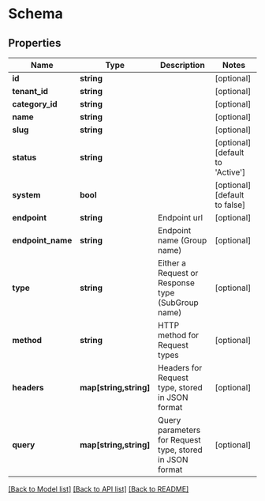 # Schema

## Properties
Name | Type | Description | Notes
------------ | ------------- | ------------- | -------------
**id** | **string** |  | [optional] 
**tenant_id** | **string** |  | [optional] 
**category_id** | **string** |  | [optional] 
**name** | **string** |  | [optional] 
**slug** | **string** |  | [optional] 
**status** | **string** |  | [optional] [default to 'Active']
**system** | **bool** |  | [optional] [default to false]
**endpoint** | **string** | Endpoint url | [optional] 
**endpoint_name** | **string** | Endpoint name (Group name) | [optional] 
**type** | **string** | Either a Request or Response type (SubGroup name) | [optional] 
**method** | **string** | HTTP method for Request types | [optional] 
**headers** | **map[string,string]** | Headers for Request type, stored in JSON format | [optional] 
**query** | **map[string,string]** | Query parameters for Request type, stored in JSON format | [optional] 

[[Back to Model list]](../../README.md#documentation-for-models) [[Back to API list]](../../README.md#documentation-for-api-endpoints) [[Back to README]](../../README.md)

